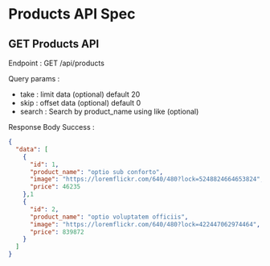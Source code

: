 # Products API Spec

## GET Products API

Endpoint : GET /api/products

Query params :

- take : limit data (optional) default 20
- skip : offset data (optional) default 0
- search : Search by product_name using like (optional)

Response Body Success :

```json
{
  "data": [
    {
      "id": 1,
      "product_name": "optio sub conforto",
      "image": "https://loremflickr.com/640/480?lock=5248824664653824",
      "price": 46235
    },1
    {
      "id": 2,
      "product_name": "optio voluptatem officiis",
      "image": "https://loremflickr.com/640/480?lock=422447062974464",
      "price": 839872
    }
  ]
}
```
